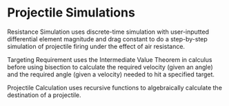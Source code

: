 # Projectile Simulations

Resistance Simulation uses discrete-time simulation with user-inputted differential element magnitude and drag constant to do a step-by-step simulation of projectile firing under the effect of air resistance.

Targeting Requirement uses the Intermediate Value Theorem in calculus before using bisection to calculate the required velocity (given an angle) and the required angle (given a velocity) needed to hit a specified target.

Projectile Calculation uses recursive functions to algebraically calculate the destination of a projectile.
